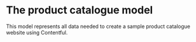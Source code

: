 The product catalogue model
==============

This model represents all data needed to create a sample product catalogue website using Contentful.